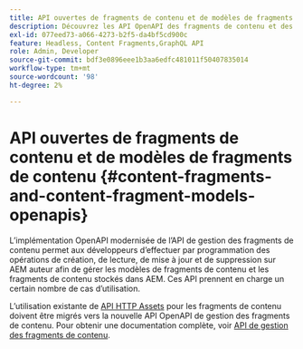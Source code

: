 ```yaml
---
title: API ouvertes de fragments de contenu et de modèles de fragments de contenu
description: Découvrez les API OpenAPI des fragments de contenu et des modèles de fragments de contenu.
exl-id: 077eed73-a066-4273-b2f5-da4bf5cd900c
feature: Headless, Content Fragments,GraphQL API
role: Admin, Developer
source-git-commit: bdf3e0896eee1b3aa6edfc481011f50407835014
workflow-type: tm+mt
source-wordcount: '98'
ht-degree: 2%

---
```


# API ouvertes de fragments de contenu et de modèles de fragments de contenu {#content-fragments-and-content-fragment-models-openapis}

L’implémentation OpenAPI modernisée de l’API de gestion des fragments de contenu permet aux développeurs d’effectuer par programmation des opérations de création, de lecture, de mise à jour et de suppression sur AEM auteur afin de gérer les modèles de fragments de contenu et les fragments de contenu stockés dans AEM. Ces API prennent en charge un certain nombre de cas d’utilisation.

L’utilisation existante de [API HTTP Assets](https://experienceleague.adobe.com/fr/docs/experience-manager-cloud-service/content/assets/admin/mac-api-assets) pour les fragments de contenu doivent être migrés vers la nouvelle API OpenAPI de gestion des fragments de contenu. Pour obtenir une documentation complète, voir [API de gestion des fragments de contenu](https://developer.adobe.com/experience-cloud/experience-manager-apis/api/stable/sites/).
